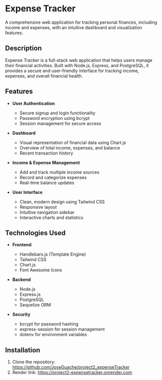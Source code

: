 # Expense Tracker

A comprehensive web application for tracking personal finances, including income and expenses, with an intuitive dashboard and visualization features.

## Description

Expense Tracker is a full-stack web application that helps users manage their financial activities. Built with Node.js, Express, and PostgreSQL, it provides a secure and user-friendly interface for tracking income, expenses, and overall financial health.

## Features

- **User Authentication**
  - Secure signup and login functionality
  - Password encryption using bcrypt
  - Session management for secure access

- **Dashboard**
  - Visual representation of financial data using Chart.js
  - Overview of total income, expenses, and balance
  - Recent transaction history

- **Income & Expense Management**
  - Add and track multiple income sources
  - Record and categorize expenses
  - Real-time balance updates

- **User Interface**
  - Clean, modern design using Tailwind CSS
  - Responsive layout
  - Intuitive navigation sidebar
  - Interactive charts and statistics

## Technologies Used

- **Frontend**
  - Handlebars.js (Template Engine)
  - Tailwind CSS
  - Chart.js
  - Font Awesome Icons

- **Backend**
  - Node.js
  - Express.js
  - PostgreSQL
  - Sequelize ORM

- **Security**
  - bcrypt for password hashing
  - express-session for session management
  - dotenv for environment variables

## Installation

1. Clone the repository: https://github.com/JoseGuache/project2_expenseTracker
2. Render link: https://project2-expensetracker.onrender.com